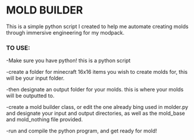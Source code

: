 # MOLD BUILDER
This is a simple python script I created to help me automate creating molds through immersive engineering for my modpack. 

### TO USE:
-Make sure you have python! this is a python script

-create a folder for minecraft 16x16 items you wish to create molds for, this will be your input folder.

-then designate an output folder for your molds. this is where your molds will be outputted to.

-create a mold builder class, or edit the one already bing used in molder.py and designate your input and output directories, as well as the mold_base and mold_nothing file provided.

-run and compile the python program, and get ready for mold!
